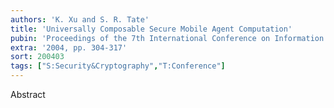 ```yaml
---
authors: 'K. Xu and S. R. Tate'
title: 'Universally Composable Secure Mobile Agent Computation'
pubin: 'Proceedings of the 7th International Conference on Information Security (ISC)'
extra: '2004, pp. 304-317'
sort: 200403
tags: ["S:Security&Cryptography","T:Conference"]
---
```

Abstract

